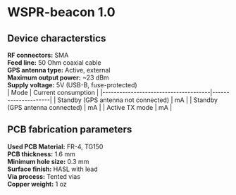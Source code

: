 # WSPR-beacon 1.0

## Device characterstics
**RF connectors:** SMA  
**Feed line:** 50 Ohm coaxial cable  
**GPS antenna type:** Active, external  
**Maximum output power:** ~23 dBm  
**Supply voltage:** 5V (USB-B, fuse-protected)  
| Mode                                 | Current consumption |
|--------------------------------------|---------------------|
| Standby (GPS antenna not connected)  |  mA               |
| Standby (GPS antenna connected)      |  mA               |
| Active TX mode                       |  mA               |

## PCB fabrication parameters
**Used PCB Material:** FR-4, TG150  
**PCB thickness:** 1.6 mm  
**Minimum hole size:** 0.3 mm  
**Surface finish:** HASL with lead  
**Via process:** Tented vias  
**Copper weight:** 1 oz  
